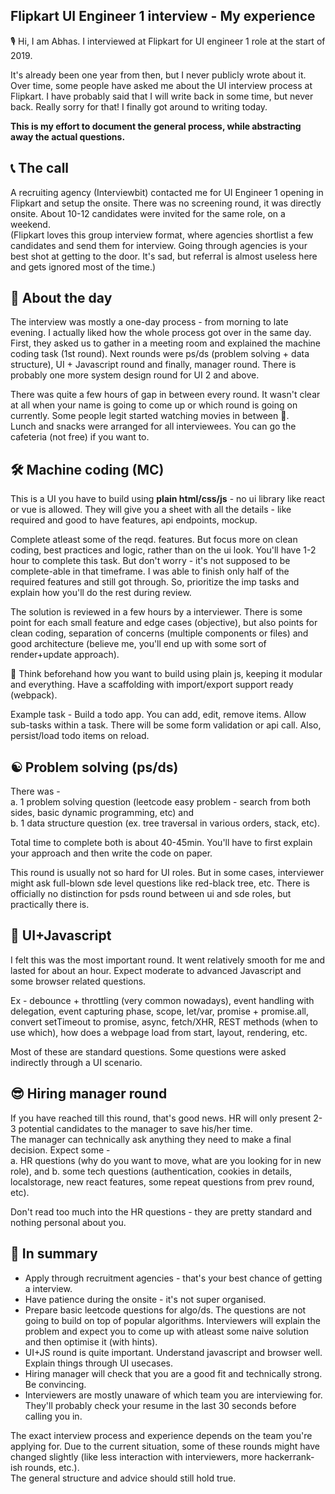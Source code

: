 ## Flipkart UI Engineer 1 interview - My experience


🎙️ Hi, I am Abhas. I interviewed at Flipkart for UI engineer 1 role at the start of 2019.  

It's already been one year from then, but I never publicly wrote about it. Over time, some people have asked me about the UI interview process at Flipkart. I have probably said that I will write back in some time, but never back. Really sorry for that! I finally got around to writing today.

**This is my effort to document the general process, while abstracting away the actual questions.**

## 📞 The call
A recruiting agency (Interviewbit) contacted me for UI Engineer 1 opening in Flipkart and setup the onsite. There was no screening round, it was directly onsite. About 10-12 candidates were invited for the same role, on a weekend.  
(Flipkart loves this group interview format, where agencies shortlist a few candidates and send them for interview. Going through agencies is your best shot at getting to the door. It's sad, but referral is almost useless here and gets ignored most of the time.) 

## 📅 About the day
The interview was mostly a one-day process - from morning to late evening. I actually liked how the whole process got over in the same day. First, they asked us to gather in a meeting room and explained the machine coding task (1st round). Next rounds were ps/ds (problem solving + data structure), UI + Javascript round and finally, manager round. There is probably one more system design round for UI 2 and above.

There was quite a few hours of gap in between every round. It wasn't clear at all when your name is going to come up or which round is going on currently. Some people legit started watching movies in between 🍿.  
Lunch and snacks were arranged for all interviewees. You can go the cafeteria (not free) if you want to.

## 🛠 Machine coding (MC) 

This is a UI you have to build using **plain html/css/js** - no ui library like react or vue is allowed. They will give you a sheet with all the details - like required and good to have features, api endpoints, mockup. 
 
Complete atleast some of the reqd. features. But focus more on clean coding, best practices and logic, rather than on the ui look. You'll have 1-2 hour to complete this task. But don't worry - it's not supposed to be complete-able in that timeframe. I was able to finish only half of the required features and still got through. So, prioritize the imp tasks and explain how you'll do the rest during review.

The solution is reviewed in a few hours by a interviewer. There is some point for each small feature and edge cases (objective), but also points for clean coding, separation of concerns (multiple components or files) and good architecture (believe me, you'll end up with some sort of render+update approach).

🌟 Think beforehand how you want to build using plain js, keeping it modular and everything. Have a scaffolding with import/export support ready (webpack).

Example task - Build a todo app. You can add, edit, remove items. Allow sub-tasks within a task. There will be some form validation or api call. Also, persist/load todo items on reload. 

## ☯️ Problem solving (ps/ds) 

There was -  
a. 1 problem solving question (leetcode easy problem - search from both sides, basic dynamic programming, etc) and  
b. 1 data structure question (ex. tree traversal in various orders, stack, etc).  

Total time to complete both is about 40-45min. You'll have to first explain your approach and then write the code on paper.

This round is usually not so hard for UI roles. But in some cases, interviewer might ask full-blown sde level questions like red-black tree, etc. There is officially no distinction for psds round between ui and sde roles, but practically there is.

## 💛 UI+Javascript 

I felt this was the most important round. It went relatively smooth for me and lasted for about an hour. Expect moderate to advanced Javascript and some browser related questions.

Ex - debounce + throttling (very common nowadays), event handling with delegation, event capturing phase, scope, let/var, promise + promise.all, convert setTimeout to promise, async, fetch/XHR, REST methods (when to use which), how does a webpage load from start, layout, rendering, etc.

Most of these are standard questions. Some questions were asked indirectly through a UI scenario.  

## 😎 Hiring manager round

If you have reached till this round, that's good news. HR will only present 2-3 potential candidates to the manager to save his/her time.  
The manager can technically ask anything they need to make a final decision. Expect some -  
a. HR questions (why do you want to move, what are you looking for in new role), and 
b. some tech questions (authentication, cookies in details, localstorage, new react features, some repeat questions from prev round, etc).  

Don't read too much into the HR questions - they are pretty standard and nothing personal about you. 

## 🧶 In summary

- Apply through recruitment agencies - that's your best chance of getting a interview.
- Have patience during the onsite - it's not super organised.
- Prepare basic leetcode questions for algo/ds. The questions are not going to build on top of popular algorithms. Interviewers will explain the problem and expect you to come up with atleast some naive solution and then optimise it (with hints).
- UI+JS round is quite important. Understand javascript and browser well. Explain things through UI usecases.
- Hiring manager will check that you are a good fit and technically strong. Be convincing.
- Interviewers are mostly unaware of which team you are interviewing for. They'll probably check your resume in the last 30 seconds before calling you in.

The exact interview process and experience depends on the team you're applying for. Due to the current situation, some of these rounds might have changed slightly (like less interaction with interviewers, more hackerrank-ish rounds, etc.).  
The general structure and advice should still hold true.